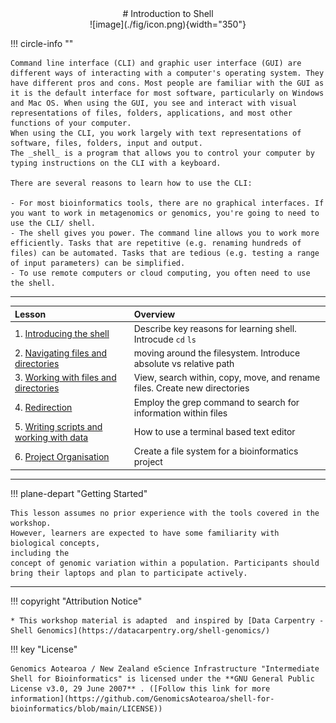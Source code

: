 <center>
# Introduction to Shell
</center>

<center>
![image](./fig/icon.png){width="350"}
</center>

!!! circle-info ""

    Command line interface (CLI) and graphic user interface (GUI) are different ways of interacting with a computer's operating system. They have different pros and cons. Most people are familiar with the GUI as it is the default interface for most software, particularly on Windows and Mac OS. When using the GUI, you see and interact with visual representations of files, folders, applications, and most other functions of your computer.
    When using the CLI, you work largely with text representations of software, files, folders, input and output.
    The _shell_ is a program that allows you to control your computer by typing instructions on the CLI with a keyboard.

    There are several reasons to learn how to use the CLI:

    - For most bioinformatics tools, there are no graphical interfaces. If you want to work in metagenomics or genomics, you're going to need to use the CLI/ shell.
    - The shell gives you power. The command line allows you to work more efficiently. Tasks that are repetitive (e.g. renaming hundreds of files) can be automated. Tasks that are tedious (e.g. testing a range of input parameters) can be simplified.
    - To use remote computers or cloud computing, you often need to use the shell.

- - - 

<!--- check -->

| **Lesson**                                         | **Overview** | 
|:---------------------------------------------------|:-------------|
|1. [Introducing the shell](./01-introduction.md)| Describe key reasons for learning shell. Introcude `cd` `ls`  |
|2. [Navigating files and directories](./02-the-filesystem.md)| moving around the filesystem. Introduce absolute vs relative path |
|3. [Working with files and directories](./03-working-with-files.md)| View, search within, copy, move, and rename files. Create new directories |
|4. [Redirection](./04-redirection.md)| Employ the grep command to search for information within files | 
|5. [Writing scripts and working with data](./05-writing-scripts.md)| How to use a terminal based text editor | 
|6. [Project Organisation](./06-organization.md)| Create a file system for a bioinformatics project | 

 - - - 


!!! plane-depart "Getting Started"


    This lesson assumes no prior experience with the tools covered in the workshop.
    However, learners are expected to have some familiarity with biological concepts,
    including the
    concept of genomic variation within a population. Participants should bring their laptops and plan to participate actively.

- - - 

!!! copyright "Attribution Notice"

    * This workshop material is adapted  and inspired by [Data Carpentry - Shell Genomics](https://datacarpentry.org/shell-genomics/)
 

!!! key "License" 

    Genomics Aotearoa / New Zealand eScience Infrastructure "Intermediate Shell for Bioinformatics" is licensed under the **GNU General Public License v3.0, 29 June 2007** . ([Follow this link for more information](https://github.com/GenomicsAotearoa/shell-for-bioinformatics/blob/main/LICENSE))